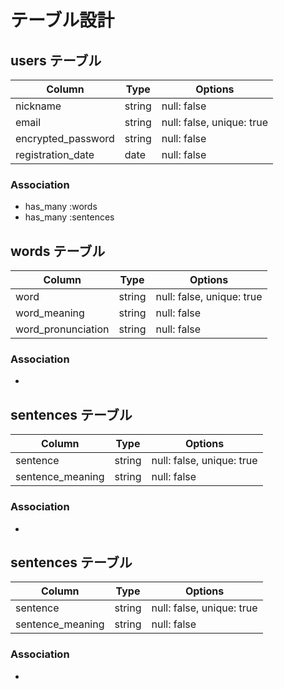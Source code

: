 # テーブル設計

## users テーブル

| Column             | Type    | Options                   |
| ------------------ | ------- | ------------------------- |
| nickname           | string  | null: false               |
| email              | string  | null: false, unique: true |
| encrypted_password | string  | null: false               |
| registration_date  | date    | null: false               |


### Association

- has_many :words
- has_many :sentences


## words テーブル

| Column             | Type    | Options                   |
| ------------------ | ------- | ------------------------- |
| word               | string  | null: false, unique: true |
| word_meaning       | string  | null: false               |
| word_pronunciation | string  | null: false               |

### Association

- 


## sentences テーブル

| Column                 | Type    | Options                   |
| ---------------------- | ------- | ------------------------- |
| sentence               | string  | null: false, unique: true |
| sentence_meaning       | string  | null: false               |

### Association

- 


## sentences テーブル

| Column                 | Type    | Options                   |
| ---------------------- | ------- | ------------------------- |
| sentence               | string  | null: false, unique: true |
| sentence_meaning       | string  | null: false               |

### Association

- 